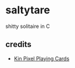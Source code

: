 # saltytare

shitty solitaire in C

## credits

- [Kin Pixel Playing Cards](https://the-wild-kin.itch.io/kin-pixel-playing-cards)
